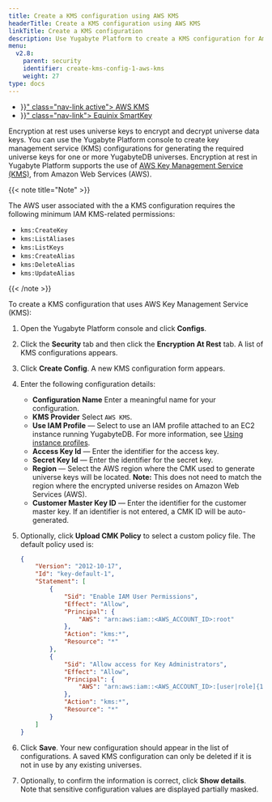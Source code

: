 ```yaml
---
title: Create a KMS configuration using AWS KMS
headerTitle: Create a KMS configuration using AWS KMS
linkTitle: Create a KMS configuration
description: Use Yugabyte Platform to create a KMS configuration for Amazon Web Services (AWS) KMS.
menu:
  v2.8:
    parent: security
    identifier: create-kms-config-1-aws-kms
    weight: 27
type: docs
---
```


<ul class="nav nav-tabs-alt nav-tabs-yb">

  <li >
    <a href="{{< relref "./aws-kms.md" >}}" class="nav-link active">
      <i class="icon-postgres" aria-hidden="true"></i>
      AWS KMS
    </a>
  </li>

  <li >
    <a href="{{< relref "./equinix-smartkey.md" >}}" class="nav-link">
      <i class="icon-cassandra" aria-hidden="true"></i>
      Equinix SmartKey
    </a>
  </li>

</ul>

Encryption at rest uses universe keys to encrypt and decrypt universe data keys. You can use the Yugabyte Platform console to create key management service (KMS) configurations for generating the required universe keys for one or more YugabyteDB universes. Encryption at rest in Yugabyte Platform supports the use of [AWS Key Management Service (KMS)](https://aws.amazon.com/kms/), from Amazon Web Services (AWS).

{{< note title="Note" >}}

The AWS user associated with the a KMS configuration requires the following minimum IAM KMS-related permissions:

- `kms:CreateKey`
- `kms:ListAliases`
- `kms:ListKeys`
- `kms:CreateAlias`
- `kms:DeleteAlias`
- `kms:UpdateAlias`

{{< /note >}}

To create a KMS configuration that uses AWS Key Management Service (KMS):

1. Open the Yugabyte Platform console and click **Configs**.
2. Click the **Security** tab and then click the **Encryption At Rest** tab. A list of KMS configurations appears.
3. Click **Create Config**. A new KMS configuration form appears.
4. Enter the following configuration details:

    - **Configuration Name** Enter a meaningful name for your configuration.
    - **KMS Provider** Select `AWS KMS`.
    - **Use IAM Profile** — Select to use an IAM profile attached to an EC2 instance running YugabyteDB. For more information, see [Using instance profiles](https://docs.aws.amazon.com/IAM/latest/UserGuide/id_roles_use_switch-role-ec2_instance-profiles.html).
    - **Access Key Id** — Enter the identifier for the access key.
    - **Secret Key Id** — Enter the identifier for the secret key.
    - **Region** — Select the AWS region where the CMK used to generate universe keys will be located. **Note:** This does not need to match the region where the encrypted universe resides on Amazon Web Services (AWS).
    - **Customer Master Key ID** — Enter the identifier for the customer master key. If an identifier is not entered, a CMK ID will be auto-generated.

5. Optionally, click **Upload CMK Policy** to select a custom policy file. The default policy used is:

    ```json
    {
        "Version": "2012-10-17",
        "Id": "key-default-1",
        "Statement": [
            {
                "Sid": "Enable IAM User Permissions",
                "Effect": "Allow",
                "Principal": {
                    "AWS": "arn:aws:iam::<AWS_ACCOUNT_ID>:root"
                },
                "Action": "kms:*",
                "Resource": "*"
            },
            {
                "Sid": "Allow access for Key Administrators",
                "Effect": "Allow",
                "Principal": {
                    "AWS": "arn:aws:iam::<AWS_ACCOUNT_ID>:[user|role]{1}/[<USER_NAME>|<ROLE_NAME>]{1}"
                },
                "Action": "kms:*",
                "Resource": "*"
            }
        ]
    }

    ```

6. Click **Save**. Your new configuration should appear in the list of configurations. A saved KMS configuration can only be deleted if it is not in use by any existing universes.

7. Optionally, to confirm the information is correct, click **Show details**. Note that sensitive configuration values are displayed partially masked.
